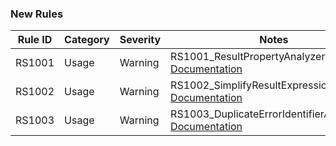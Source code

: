 ### New Rules

Rule ID | Category | Severity | Notes
--------|----------|----------|------------------------------
RS1001  | Usage    | Warning  | RS1001_ResultPropertyAnalyzer, [Documentation](https://github.com/bfriesen/RandomSkunk.Results/blob/main/RandomSkunk.Results.Analyzers/Rules/RS1001.md)
RS1002  | Usage    | Warning  | RS1002_SimplifyResultExpressionAnalyzer, [Documentation](https://github.com/bfriesen/RandomSkunk.Results/blob/main/RandomSkunk.Results.Analyzers/Rules/RS1002.md)
RS1003  | Usage    | Warning  | RS1003_DuplicateErrorIdentifierAnalyzer, [Documentation](https://github.com/bfriesen/RandomSkunk.Results/blob/main/RandomSkunk.Results.Analyzers/Rules/RS1003.md)
